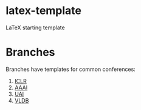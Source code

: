 # latex-template
LaTeX starting template

# Branches
Branches have templates for common conferences:
1. [ICLR](https://github.com/DanFu09/latex-template/tree/iclr)
2. [AAAI](https://github.com/DanFu09/latex-template/tree/aaai)
3. [UAI](https://github.com/DanFu09/latex-template/tree/uai)
4. [VLDB](https://github.com/DanFu09/latex-template/tree/vldb)
